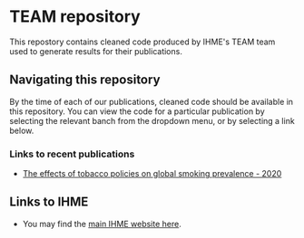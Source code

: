 # TEAM repository
This repostory contains cleaned code produced by IHME's TEAM team used to generate results for their publications.

## Navigating this repository
By the time of each of our publications, cleaned code should be available in this repository. You can view the code for a particular publication by selecting the relevant banch from the dropdown menu, or by selecting a link below.

### Links to recent publications

* [The effects of tobacco policies on global smoking prevalence - 2020](https://github.com/ihmeuw/team/tree/effects_tobacco_policies)


## Links to IHME 

* You may find the [main IHME website here](http://www.healthdata.org).
